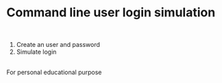 # Command line user login simulation
<br />
<ol>
    <li>Create an user and password</li>
    <li>Simulate login</li>
</ol>
<br />
For personal educational purpose

